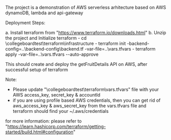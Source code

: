 The project is a demonstration of AWS serverless arhitecture based on AWS
dynamoDB, lambda and api-gateway

Deployment Steps:

a. Install terraform from "https://www.terraform.io/downloads.html"
b. Unzip the project and Initialize terraform
        - cd \collegeboardtest\terraform\infrastructure
        - terraform init -backend-config=..\backend-config\backend.tf -var-file=..\vars.tfvars
        - terraform apply -var-file=..\vars.tfvars --auto-approve

This should create and deploy the getFruitDetails API on AWS, after successful
setup of terraform

Note:
- Please update "\collegeboardtest\terraform\vars.tfvars" file with your AWS
access_key, secret_key & accountId
- if you are using profile based AWS credentials, then you can get rid of
aws_access_key & aws_secret_key from the vars.tfvars file and terraform should find your ~/.aws/credentials

for more information: please refer to "https://learn.hashicorp.com/terraform/getting-started/build.html#configuration"        
